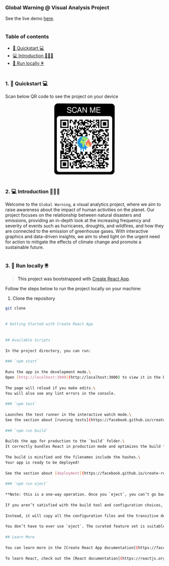 ### Global Warning @ Visual Analysis Project

See the live demo [here](http://mohammadzainabbas.tech/global-warning/).

#

### Table of contents

- [🚀 Quickstart 💻](#quickstart)
- [💻 Introduction 👨🏻‍💻](#introduction)
- [🚀 Run locally 🖲️](#run-locally)

#

<a id="quickstart" />

### 1. 🚀 Quickstart 💻

Scan below QR code to see the project on your device

<p align="center">
  <img src="https://github.com/mohammadzainabbas/global-warning/blob/dev/public/assets/qr-code.png?raw=true" width="auto" height="225">
</p>

#

<a id="introduction" />

### 2. 💻 Introduction 👨🏻‍💻

Welcome to the `Global Warning`, a visual analytics project, where we aim to raise awareness about the impact of human activities on the planet. Our project focuses on the relationship between natural disasters and emissions, providing an in-depth look at the increasing frequency and severity of events such as hurricanes, droughts, and wildfires, and how they are connected to the emission of greenhouse gases. With interactive graphics and data-driven insights, we aim to shed light on the urgent need for action to mitigate the effects of climate change and promote a sustainable future.

#

<a id="run-locally" />

### 3. 🚀 Run locally 🖲️

> This project was bootstrapped with [Create React App](https://github.com/facebook/create-react-app).

Follow the steps below to run the project locally on your machine:

1. Clone the repository

```bash
git clone 


# Getting Started with Create React App


## Available Scripts

In the project directory, you can run:

### `npm start`

Runs the app in the development mode.\
Open [http://localhost:3000](http://localhost:3000) to view it in the browser.

The page will reload if you make edits.\
You will also see any lint errors in the console.

### `npm test`

Launches the test runner in the interactive watch mode.\
See the section about [running tests](https://facebook.github.io/create-react-app/docs/running-tests) for more information.

### `npm run build`

Builds the app for production to the `build` folder.\
It correctly bundles React in production mode and optimizes the build for the best performance.

The build is minified and the filenames include the hashes.\
Your app is ready to be deployed!

See the section about [deployment](https://facebook.github.io/create-react-app/docs/deployment) for more information.

### `npm run eject`

**Note: this is a one-way operation. Once you `eject`, you can’t go back!**

If you aren’t satisfied with the build tool and configuration choices, you can `eject` at any time. This command will remove the single build dependency from your project.

Instead, it will copy all the configuration files and the transitive dependencies (webpack, Babel, ESLint, etc) right into your project so you have full control over them. All of the commands except `eject` will still work, but they will point to the copied scripts so you can tweak them. At this point you’re on your own.

You don’t have to ever use `eject`. The curated feature set is suitable for small and middle deployments, and you shouldn’t feel obligated to use this feature. However we understand that this tool wouldn’t be useful if you couldn’t customize it when you are ready for it.

## Learn More

You can learn more in the [Create React App documentation](https://facebook.github.io/create-react-app/docs/getting-started).

To learn React, check out the [React documentation](https://reactjs.org/).
